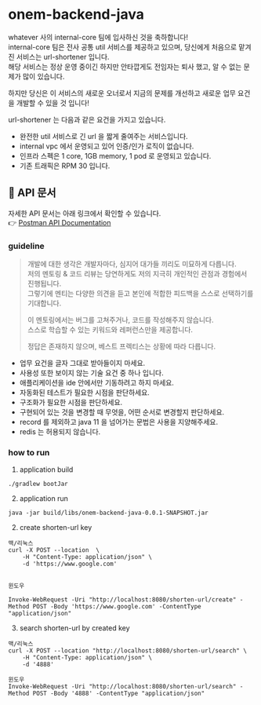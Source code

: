 # onem-backend-java

whatever 사의 internal-core 팀에 입사하신 것을 축하합니다!  
internal-core 팀은 전사 공통 util 서비스를 제공하고 있으며, 당신에게 처음으로 맡겨진 서비스는 url-shortener 입니다.  
해당 서비스는 정상 운영 중이긴 하지만 안타깝게도 전임자는 퇴사 했고, 알 수 없는 문제가 많이 있습니다.

하지만 당신은 이 서비스의 새로운 오너로서 지금의 문제를 개선하고 새로운 업무 요건을 개발할 수 있을 것 입니다!

url-shortener 는 다음과 같은 요건을 가지고 있습니다.

- 완전한 util 서비스로 긴 url 을 짧게 줄여주는 서비스입니다.
- internal vpc 에서 운영되고 있어 인증/인가 로직이 없습니다.
- 인프라 스펙은 1 core, 1GB memory, 1 pod 로 운영되고 있습니다.
- 기존 트래픽은 RPM 30 입니다.

## 📄 API 문서
자세한 API 문서는 아래 링크에서 확인할 수 있습니다.  
👉 [Postman API Documentation](https://documenter.getpostman.com/view/20985719/2sAYX5MNuS)


### guideline

> 개발에 대한 생각은 개발자마다, 심지어 대가들 끼리도 미묘하게 다릅니다.  
> 저의 멘토링 & 코드 리뷰는 당연하게도 저의 지극히 개인적인 관점과 경험에서 진행됩니다.  
> 그렇기에 멘티는 다양한 의견을 듣고 본인에 적합한 피드백을 스스로 선택하기를 기대합니다.
>
> 이 멘토링에서는 버그를 고쳐주거나, 코드를 작성해주지 않습니다.  
> 스스로 학습할 수 있는 키워드와 레퍼런스만을 제공합니다.
>
> 정답은 존재하지 않으며, 베스트 프렉티스는 상황에 따라 다릅니다.

- 업무 요건을 글자 그대로 받아들이지 마세요.
- 사용성 또한 보이지 않는 기술 요건 중 하나 입니다.
- 애플리케이션을 ide 안에서만 기동하려고 하지 마세요.
- 자동화된 테스트가 필요한 시점을 판단하세요.
- 구조화가 필요한 시점을 판단하세요.
- 구현되어 있는 것을 변경할 때 무엇을, 어떤 순서로 변경할지 판단하세요.
- record 를 제외하고 java 11 을 넘어가는 문법은 사용을 지양해주세요.
- redis 는 허용되지 않습니다.

### how to run

1. application build

```shell
./gradlew bootJar
```

2. application run

```shell
java -jar build/libs/onem-backend-java-0.0.1-SNAPSHOT.jar
````

2. create shorten-url key

```shell
맥/리눅스
curl -X POST --location  \
    -H "Content-Type: application/json" \
    -d 'https://www.google.com'
    

윈도우 
    
Invoke-WebRequest -Uri "http://localhost:8080/shorten-url/create" -Method POST -Body 'https://www.google.com' -ContentType "application/json"
```



3. search shorten-url by created key

```shell
맥/리눅스
curl -X POST --location "http://localhost:8080/shorten-url/search" \
    -H "Content-Type: application/json" \
    -d '4888'
    
윈도우
Invoke-WebRequest -Uri "http://localhost:8080/shorten-url/search" -Method POST -Body '4888' -ContentType "application/json"      
```
